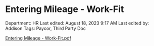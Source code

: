 # Entering Mileage - Work-Fit

Department: HR
Last edited: August 18, 2023 9:17 AM
Last edited by: Addison
Tags: Paycor, Third Party Doc

[Entering Mileage - Work-Fit.pdf](Entering%20Mileage%20-%20Work-Fit%208692533b075c4b56af4b560af655da88/Entering_Mileage_-_Work-Fit.pdf)